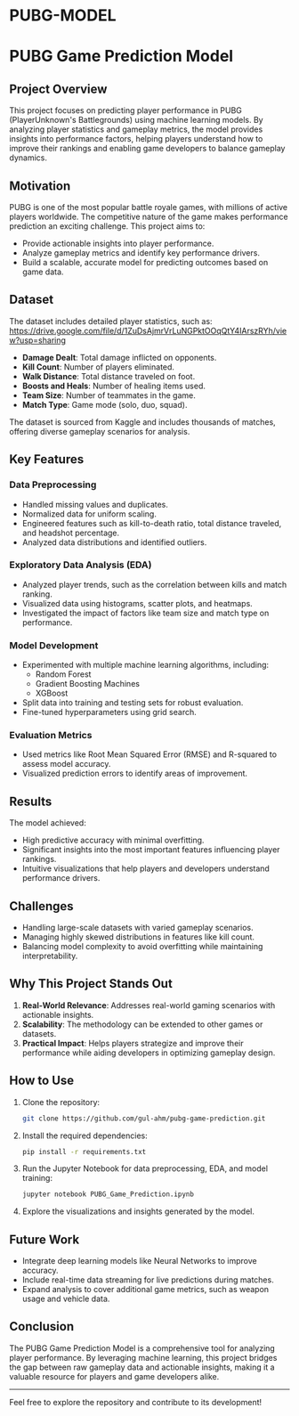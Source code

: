 # PUBG-MODEL
# PUBG Game Prediction Model

## Project Overview
This project focuses on predicting player performance in PUBG (PlayerUnknown's Battlegrounds) using machine learning models. By analyzing player statistics and gameplay metrics, the model provides insights into performance factors, helping players understand how to improve their rankings and enabling game developers to balance gameplay dynamics.

## Motivation
PUBG is one of the most popular battle royale games, with millions of active players worldwide. The competitive nature of the game makes performance prediction an exciting challenge. This project aims to:
- Provide actionable insights into player performance.
- Analyze gameplay metrics and identify key performance drivers.
- Build a scalable, accurate model for predicting outcomes based on game data.

## Dataset
The dataset includes detailed player statistics, such as:
https://drive.google.com/file/d/1ZuDsAjmrVrLuNGPktOOqQtY4IArszRYh/view?usp=sharing
- **Damage Dealt**: Total damage inflicted on opponents.
- **Kill Count**: Number of players eliminated.
- **Walk Distance**: Total distance traveled on foot.
- **Boosts and Heals**: Number of healing items used.
- **Team Size**: Number of teammates in the game.
- **Match Type**: Game mode (solo, duo, squad).

The dataset is sourced from Kaggle and includes thousands of matches, offering diverse gameplay scenarios for analysis.

## Key Features

### Data Preprocessing
- Handled missing values and duplicates.
- Normalized data for uniform scaling.
- Engineered features such as kill-to-death ratio, total distance traveled, and headshot percentage.
- Analyzed data distributions and identified outliers.

### Exploratory Data Analysis (EDA)
- Analyzed player trends, such as the correlation between kills and match ranking.
- Visualized data using histograms, scatter plots, and heatmaps.
- Investigated the impact of factors like team size and match type on performance.

### Model Development
- Experimented with multiple machine learning algorithms, including:
  - Random Forest
  - Gradient Boosting Machines
  - XGBoost
- Split data into training and testing sets for robust evaluation.
- Fine-tuned hyperparameters using grid search.

### Evaluation Metrics
- Used metrics like Root Mean Squared Error (RMSE) and R-squared to assess model accuracy.
- Visualized prediction errors to identify areas of improvement.

## Results
The model achieved:
- High predictive accuracy with minimal overfitting.
- Significant insights into the most important features influencing player rankings.
- Intuitive visualizations that help players and developers understand performance drivers.

## Challenges
- Handling large-scale datasets with varied gameplay scenarios.
- Managing highly skewed distributions in features like kill count.
- Balancing model complexity to avoid overfitting while maintaining interpretability.

## Why This Project Stands Out
1. **Real-World Relevance**: Addresses real-world gaming scenarios with actionable insights.
2. **Scalability**: The methodology can be extended to other games or datasets.
3. **Practical Impact**: Helps players strategize and improve their performance while aiding developers in optimizing gameplay design.

## How to Use
1. Clone the repository:
   ```bash
   git clone https://github.com/gul-ahm/pubg-game-prediction.git
   ```
2. Install the required dependencies:
   ```bash
   pip install -r requirements.txt
   ```
3. Run the Jupyter Notebook for data preprocessing, EDA, and model training:
   ```bash
   jupyter notebook PUBG_Game_Prediction.ipynb
   ```
4. Explore the visualizations and insights generated by the model.

## Future Work
- Integrate deep learning models like Neural Networks to improve accuracy.
- Include real-time data streaming for live predictions during matches.
- Expand analysis to cover additional game metrics, such as weapon usage and vehicle data.

## Conclusion
The PUBG Game Prediction Model is a comprehensive tool for analyzing player performance. By leveraging machine learning, this project bridges the gap between raw gameplay data and actionable insights, making it a valuable resource for players and game developers alike.

---

Feel free to explore the repository and contribute to its development!
